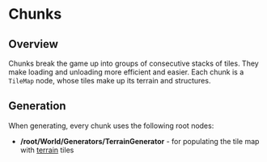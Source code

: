 # Chunks

## Overview

Chunks break the game up into groups of consecutive stacks of tiles. They make loading and unloading more efficient and easier. Each chunk is a `TileMap` node, whose tiles make up its terrain and structures.

## Generation

When generating, every chunk uses the following root nodes:
- **/root/World/Generators/TerrainGenerator** - for populating the tile map with [terrain] tiles

[terrain]: /into-the-woods/chunk/terrain
